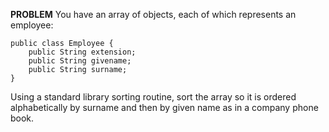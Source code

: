 **PROBLEM** You have an array of objects, each of which represents an employee:
    
    public class Employee {
        public String extension;
        public String givename;
        public String surname;
    }

Using a standard library sorting routine, sort the array so it is ordered alphabetically by surname and then by given 
name as in a company phone book.